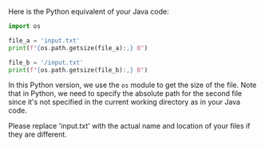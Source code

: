 Here is the Python equivalent of your Java code:

```python
import os

file_a = 'input.txt'
print(f"{os.path.getsize(file_a):,} B")

file_b = '/input.txt'
print(f"{os.path.getsize(file_b):,} B")
```
In this Python version, we use the `os` module to get the size of the file. Note that in Python, we need to specify the absolute path for the second file since it's not specified in the current working directory as in your Java code.

Please replace 'input.txt' with the actual name and location of your files if they are different.
